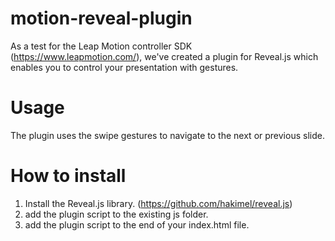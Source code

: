 motion-reveal-plugin
====================

As a test for the Leap Motion controller SDK (https://www.leapmotion.com/), we've created a plugin for Reveal.js which enables you to control your presentation with gestures.

Usage
=====

The plugin uses the swipe gestures to navigate to the next or previous slide.

How to install
==============

1. Install the Reveal.js library. (https://github.com/hakimel/reveal.js)
2. add the plugin script to the existing js folder.
3. add the plugin script to the end of your index.html file.

